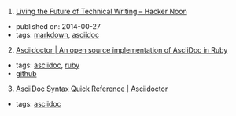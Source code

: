 1. [Living the Future of Technical Writing – Hacker Noon](https://hackernoon.com/living-the-future-of-technical-writing-2f368bd0a272)
  * published on: 2014-00-27
  * tags: [markdown](tags/markdown.md), [asciidoc](tags/asciidoc.md)
2. [Asciidoctor | An open source implementation of AsciiDoc in Ruby](http://asciidoctor.org/)
  * tags: [asciidoc](tags/asciidoc.md), [ruby](tags/ruby.md)
  * [github](https://github.com/asciidoctor/asciidoctor)
3. [AsciiDoc Syntax Quick Reference | Asciidoctor](http://asciidoctor.org/docs/asciidoc-syntax-quick-reference/)
  * tags: [asciidoc](tags/asciidoc.md)
